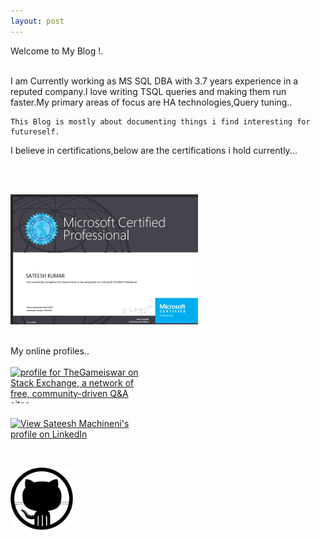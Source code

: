 ```yaml
---
layout: post 
---
```


Welcome to My Blog !.<br/>
<br/>

 
 
   I am Currently working as MS SQL DBA with 3.7 years experience in a reputed company.I love writing TSQL queries and making them run faster.My primary areas of focus are HA technologies,Query tuning..
   
    This Blog is mostly about documenting things i find interesting for futureself. 
   
   I believe in certifications,below are the certifications i hold currently...
   
  
<br/>
<br/>

<img src="/img/certification.png" alt=" " title="70-461 certifications" style="max-width:300px; 
height:auto; max-height:300px;" />  

<br/>
My online profiles..<br/>
  
 <br/>
<a href="http://stackexchange.com/users/3563032">
<img src="http://stackexchange.com/users/flair/3563032.png" width="208" height="58" alt="profile for TheGameiswar on Stack Exchange, a network of free, community-driven Q&amp;A sites" title="profile for TheGameiswar on Stack Exchange, a network of free, community-driven Q&amp;A sites" style="max-width:208px; height:auto; max-height:58px;">

<br/>

<a href="https://in.linkedin.com/in/sateeshmachineni"><img src="https://static.licdn.com/scds/common/u/img/webpromo/btn_viewmy_160x33.png"  alt="View Sateesh Machineni's profile on LinkedIn" style="max-width:208px; height:auto; max-height:58px;" align="center" /></a>

<br/>

<a href="https://github.com/sateeshmachineni"><img src="/img/blacktocat.png" alt="View Sateesh Machineni's profile on GitHub" style="max-width:208px; height:auto; max-height:100px;" /></a>
